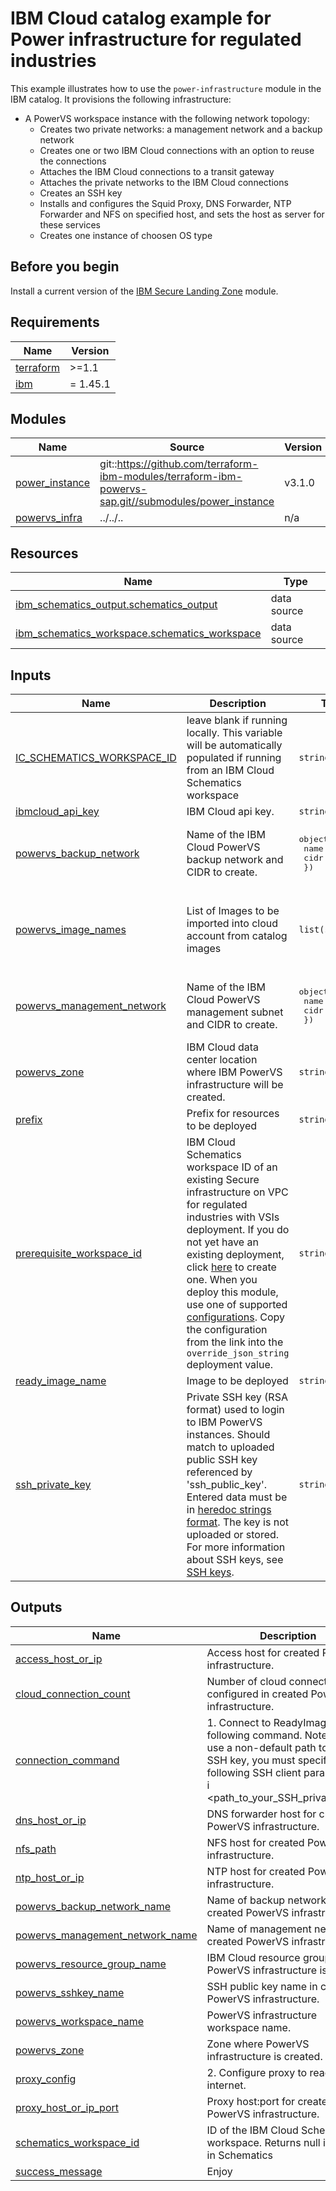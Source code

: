 # IBM Cloud catalog example for Power infrastructure for regulated industries

This example illustrates how to use the `power-infrastructure` module in the IBM catalog. It provisions the following infrastructure:

- A PowerVS workspace instance with the following network topology:
    - Creates two private networks: a management network and a backup network
    - Creates one or two IBM Cloud connections with an option to reuse the connections
    - Attaches the IBM Cloud connections to a transit gateway
    - Attaches the private networks to the IBM Cloud connections
    - Creates an SSH key
    - Installs and configures the Squid Proxy, DNS Forwarder, NTP Forwarder and NFS on specified host, and sets the host as server for these services
    - Creates one instance of choosen OS type

## Before you begin

Install a current version of the [IBM Secure Landing Zone](https://github.com/terraform-ibm-modules/terraform-ibm-landing-zone) module.

<!-- BEGINNING OF PRE-COMMIT-TERRAFORM DOCS HOOK -->
## Requirements

| Name | Version |
|------|---------|
| <a name="requirement_terraform"></a> [terraform](#requirement\_terraform) | >=1.1 |
| <a name="requirement_ibm"></a> [ibm](#requirement\_ibm) | = 1.45.1 |

## Modules

| Name | Source | Version |
|------|--------|---------|
| <a name="module_power_instance"></a> [power\_instance](#module\_power\_instance) | git::https://github.com/terraform-ibm-modules/terraform-ibm-powervs-sap.git//submodules/power_instance | v3.1.0 |
| <a name="module_powervs_infra"></a> [powervs\_infra](#module\_powervs\_infra) | ../../.. | n/a |

## Resources

| Name | Type |
|------|------|
| [ibm_schematics_output.schematics_output](https://registry.terraform.io/providers/IBM-Cloud/ibm/1.45.1/docs/data-sources/schematics_output) | data source |
| [ibm_schematics_workspace.schematics_workspace](https://registry.terraform.io/providers/IBM-Cloud/ibm/1.45.1/docs/data-sources/schematics_workspace) | data source |

## Inputs

| Name | Description | Type | Default | Required |
|------|-------------|------|---------|:--------:|
| <a name="input_IC_SCHEMATICS_WORKSPACE_ID"></a> [IC\_SCHEMATICS\_WORKSPACE\_ID](#input\_IC\_SCHEMATICS\_WORKSPACE\_ID) | leave blank if running locally. This variable will be automatically populated if running from an IBM Cloud Schematics workspace | `string` | `""` | no |
| <a name="input_ibmcloud_api_key"></a> [ibmcloud\_api\_key](#input\_ibmcloud\_api\_key) | IBM Cloud api key. | `string` | n/a | yes |
| <a name="input_powervs_backup_network"></a> [powervs\_backup\_network](#input\_powervs\_backup\_network) | Name of the IBM Cloud PowerVS backup network and CIDR to create. | <pre>object({<br>    name = string<br>    cidr = string<br>  })</pre> | <pre>{<br>  "cidr": "10.52.0.0/24",<br>  "name": "bkp_net"<br>}</pre> | no |
| <a name="input_powervs_image_names"></a> [powervs\_image\_names](#input\_powervs\_image\_names) | List of Images to be imported into cloud account from catalog images | `list(string)` | <pre>[<br>  "SLES15-SP3-SAP",<br>  "SLES15-SP3-SAP-NETWEAVER",<br>  "RHEL8-SP4-SAP",<br>  "RHEL8-SP4-SAP-NETWEAVER"<br>]</pre> | no |
| <a name="input_powervs_management_network"></a> [powervs\_management\_network](#input\_powervs\_management\_network) | Name of the IBM Cloud PowerVS management subnet and CIDR to create. | <pre>object({<br>    name = string<br>    cidr = string<br>  })</pre> | <pre>{<br>  "cidr": "10.51.0.0/24",<br>  "name": "mgmt_net"<br>}</pre> | no |
| <a name="input_powervs_zone"></a> [powervs\_zone](#input\_powervs\_zone) | IBM Cloud data center location where IBM PowerVS infrastructure will be created. | `string` | n/a | yes |
| <a name="input_prefix"></a> [prefix](#input\_prefix) | Prefix for resources to be deployed | `string` | `"quickstart"` | no |
| <a name="input_prerequisite_workspace_id"></a> [prerequisite\_workspace\_id](#input\_prerequisite\_workspace\_id) | IBM Cloud Schematics workspace ID of an existing Secure infrastructure on VPC for regulated industries with VSIs deployment. If you do not yet have an existing deployment, click [here](https://cloud.ibm.com/catalog/content/slz-vpc-with-vsis-a87ed9a5-d130-47a3-980b-5ceb1d4f9280-global#create) to create one. When you deploy this module, use one of supported [configurations](https://github.com/terraform-ibm-modules/terraform-ibm-powervs-infrastructure/tree/main/examples/ibm-catalog/standard-solution/slz_json_configs_for_powervs). Copy the configuration from the link into the `override_json_string` deployment value. | `string` | n/a | yes |
| <a name="input_ready_image_name"></a> [ready\_image\_name](#input\_ready\_image\_name) | Image to be deployed | `string` | `"RHEL8-SP4-SAP-NETWEAVER"` | no |
| <a name="input_ssh_private_key"></a> [ssh\_private\_key](#input\_ssh\_private\_key) | Private SSH key (RSA format) used to login to IBM PowerVS instances. Should match to uploaded public SSH key referenced by 'ssh\_public\_key'. Entered data must be in [heredoc strings format](https://www.terraform.io/language/expressions/strings#heredoc-strings). The key is not uploaded or stored. For more information about SSH keys, see [SSH keys](https://cloud.ibm.com/docs/vpc?topic=vpc-ssh-keys). | `string` | n/a | yes |

## Outputs

| Name | Description |
|------|-------------|
| <a name="output_access_host_or_ip"></a> [access\_host\_or\_ip](#output\_access\_host\_or\_ip) | Access host for created PowerVS infrastructure. |
| <a name="output_cloud_connection_count"></a> [cloud\_connection\_count](#output\_cloud\_connection\_count) | Number of cloud connections configured in created PowerVS infrastructure. |
| <a name="output_connection_command"></a> [connection\_command](#output\_connection\_command) | 1. Connect to ReadyImage using following command. Note: If you use a non-default path to your SSH key, you must specify it over following SSH client parameter: '-i <path\_to\_your\_SSH\_private\_key>'. |
| <a name="output_dns_host_or_ip"></a> [dns\_host\_or\_ip](#output\_dns\_host\_or\_ip) | DNS forwarder host for created PowerVS infrastructure. |
| <a name="output_nfs_path"></a> [nfs\_path](#output\_nfs\_path) | NFS host for created PowerVS infrastructure. |
| <a name="output_ntp_host_or_ip"></a> [ntp\_host\_or\_ip](#output\_ntp\_host\_or\_ip) | NTP host for created PowerVS infrastructure. |
| <a name="output_powervs_backup_network_name"></a> [powervs\_backup\_network\_name](#output\_powervs\_backup\_network\_name) | Name of backup network in created PowerVS infrastructure. |
| <a name="output_powervs_management_network_name"></a> [powervs\_management\_network\_name](#output\_powervs\_management\_network\_name) | Name of management network in created PowerVS infrastructure. |
| <a name="output_powervs_resource_group_name"></a> [powervs\_resource\_group\_name](#output\_powervs\_resource\_group\_name) | IBM Cloud resource group where PowerVS infrastructure is created. |
| <a name="output_powervs_sshkey_name"></a> [powervs\_sshkey\_name](#output\_powervs\_sshkey\_name) | SSH public key name in created PowerVS infrastructure. |
| <a name="output_powervs_workspace_name"></a> [powervs\_workspace\_name](#output\_powervs\_workspace\_name) | PowerVS infrastructure workspace name. |
| <a name="output_powervs_zone"></a> [powervs\_zone](#output\_powervs\_zone) | Zone where PowerVS infrastructure is created. |
| <a name="output_proxy_config"></a> [proxy\_config](#output\_proxy\_config) | 2. Configure proxy to reach public internet. |
| <a name="output_proxy_host_or_ip_port"></a> [proxy\_host\_or\_ip\_port](#output\_proxy\_host\_or\_ip\_port) | Proxy host:port for created PowerVS infrastructure. |
| <a name="output_schematics_workspace_id"></a> [schematics\_workspace\_id](#output\_schematics\_workspace\_id) | ID of the IBM Cloud Schematics workspace. Returns null if not ran in Schematics |
| <a name="output_success_message"></a> [success\_message](#output\_success\_message) | Enjoy |
<!-- END OF PRE-COMMIT-TERRAFORM DOCS HOOK -->
